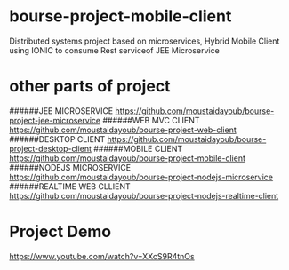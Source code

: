 # bourse-project-mobile-client
Distributed systems project based on microservices, Hybrid Mobile Client using IONIC to consume Rest serviceof JEE Microservice
# other parts of project
######JEE MICROSERVICE https://github.com/moustaidayoub/bourse-project-jee-microservice
######WEB MVC CLIENT https://github.com/moustaidayoub/bourse-project-web-client
######DESKTOP CLIENT https://github.com/moustaidayoub/bourse-project-desktop-client
######MOBILE CLIENT https://github.com/moustaidayoub/bourse-project-mobile-client
######NODEJS MICROSERVICE https://github.com/moustaidayoub/bourse-project-nodejs-microservice
######REALTIME WEB CLLIENT https://github.com/moustaidayoub/bourse-project-nodejs-realtime-client
# Project Demo
https://www.youtube.com/watch?v=XXcS9R4tnOs
